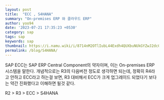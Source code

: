 ```yaml
---
layout: post
title:  "ECC , S4HANA"
summary: "On-premises ERP 와 클라우드 ERP"
author: yoo94
date: '2023-07-21 17:35:23 +0530'
category: sap
tags: sap
keywords: sap
thumbnail: https://i.namu.wiki/i/8714nM2OTlIubL44Exdh4QUXbuNUkGYZwJ2dc0kPkwtjBo85ZgCst0OmlfHM1kvsUNAx6rqjD4j1J7Plv1BgdA.svg
permalink: /blog/S4HANA/
---
```

SAP ECC는 SAP ERP Central Component의 약자이며, 
이는 On-premises ERP 시스템을 말한다. 
개념적으로는 R3의 다음버전 정도로 생각하면 되는데,
정확히 R4라고 안하고 ECC라고 하는걸 보면, 
R3 대비해서 ECC가 크게 업그레이드 되었다기 보다는 
약간 진화했다고 이해하면 될것 같다.

R2 > R3 > ECC > S4HANA